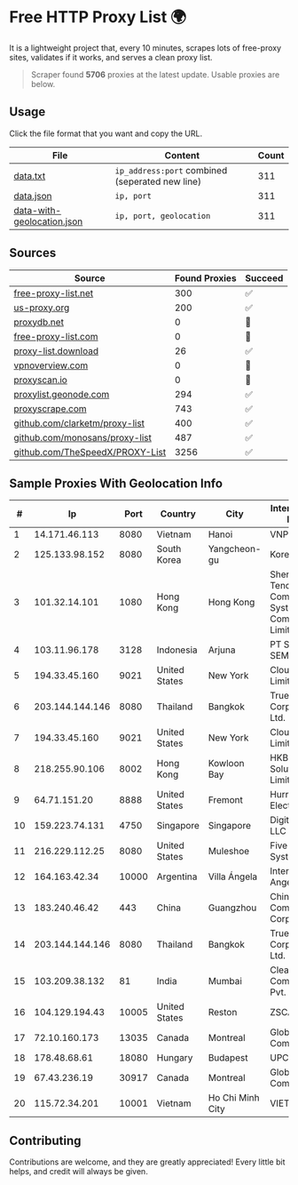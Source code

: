 
# Free HTTP Proxy List 🌍

It is a lightweight project that, every 10 minutes, scrapes lots of free-proxy sites, validates if it works, and serves a clean proxy list.


> Scraper found **5706** proxies at the latest update. Usable proxies are below.

## Usage

Click the file format that you want and copy the URL.


|File|Content|Count|
|----|-------|-----|
|[data.txt](https://raw.githubusercontent.com/themiralay/Proxy-List-World/master/data.txt)|`ip_address:port` combined (seperated new line)|311|
|[data.json](https://raw.githubusercontent.com/themiralay/Proxy-List-World/master/data.json)|`ip, port`|311|
|[data-with-geolocation.json](https://raw.githubusercontent.com/themiralay/Proxy-List-World/master/data-with-geolocation.json)|`ip, port, geolocation`|311|

## Sources

|Source|Found Proxies|Succeed|
|------|-------------|-------|
|[free-proxy-list.net](https://free-proxy-list.net)|300|✅|
|[us-proxy.org](https://www.us-proxy.org)|200|✅|
|[proxydb.net](http://proxydb.net)|0|🚫|
|[free-proxy-list.com](https://free-proxy-list.com/?page=&port=&type%5B%5D=http&type%5B%5D=https&up_time=0&search=Search)|0|🚫|
|[proxy-list.download](https://www.proxy-list.download/HTTP)|26|✅|
|[vpnoverview.com](https://vpnoverview.com/privacy/anonymous-browsing/free-proxy-servers)|0|🚫|
|[proxyscan.io](https://www.proxyscan.io)|0|🚫|
|[proxylist.geonode.com](https://proxylist.geonode.com/api/proxy-list?limit=300&page=1&sort_by=lastChecked&sort_type=desc&protocols=http,https)|294|✅|
|[proxyscrape.com](https://api.proxyscrape.com/v2/?request=displayproxies&protocol=http&timeout=10000&country=all&ssl=all&anonymity=all)|743|✅|
|[github.com/clarketm/proxy-list](https://raw.githubusercontent.com/clarketm/proxy-list/master/proxy-list-raw.txt)|400|✅|
|[github.com/monosans/proxy-list](https://raw.githubusercontent.com/monosans/proxy-list/main/proxies/http.txt)|487|✅|
|[github.com/TheSpeedX/PROXY-List](https://raw.githubusercontent.com/TheSpeedX/PROXY-List/master/http.txt)|3256|✅|


## Sample Proxies With Geolocation Info

|#|Ip|Port|Country|City|Internet Service Provider|
|-|--|----|-------|----|-------------------------|
|1|14.171.46.113|8080|Vietnam|Hanoi|VNPT-VNNIC|
|2|125.133.98.152|8080|South Korea|Yangcheon-gu|Korea Telecom|
|3|101.32.14.101|1080|Hong Kong|Hong Kong|Shenzhen Tencent Computer Systems Company Limited|
|4|103.11.96.178|3128|Indonesia|Arjuna|PT SKYLINE SEMESTA|
|5|194.33.45.160|9021|United States|New York|Clouvider Limited|
|6|203.144.144.146|8080|Thailand|Bangkok|True Internet Corporation CO. Ltd.|
|7|194.33.45.160|9021|United States|New York|Clouvider Limited|
|8|218.255.90.106|8002|Hong Kong|Kowloon Bay|HKBN Enterprise Solutions HK Limited|
|9|64.71.151.20|8888|United States|Fremont|Hurricane Electric LLC|
|10|159.223.74.131|4750|Singapore|Singapore|DigitalOcean, LLC|
|11|216.229.112.25|8080|United States|Muleshoe|Five Area Systems, LLC|
|12|164.163.42.34|10000|Argentina|Villa Ángela|Interret Villa Angela SRL|
|13|183.240.46.42|443|China|Guangzhou|China Mobile Communications Corporation|
|14|203.144.144.146|8080|Thailand|Bangkok|True Internet Corporation CO. Ltd.|
|15|103.209.38.132|81|India|Mumbai|Clear Beam Communications Pvt. Ltd.|
|16|104.129.194.43|10005|United States|Reston|ZSCALER, INC.|
|17|72.10.160.173|13035|Canada|Montreal|GloboTech Communications|
|18|178.48.68.61|18080|Hungary|Budapest|UPC|
|19|67.43.236.19|30917|Canada|Montreal|GloboTech Communications|
|20|115.72.34.201|10001|Vietnam|Ho Chi Minh City|VIETELmetro|



## Contributing

Contributions are welcome, and they are greatly appreciated! Every
little bit helps, and credit will always be given.

